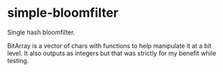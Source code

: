 simple-bloomfilter
==================

Single hash bloomfilter.

BitArray is a vector of chars with functions to help manipulate it at a bit level. It also outputs as integers
but that was strictly for my benefit while testing.
